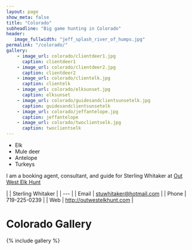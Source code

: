 ```yaml
---
layout: page
show_meta: false
title: "Colorado"
subheadline: "Big game hunting in Colorado"
header:
   image_fullwidth: "jeff_splash_river_of_humps.jpg"
permalink: "/colorado/"
gallery:
    - image_url: colorado/clientdeer1.jpg
      caption: clientdeer1
    - image_url: colorado/clientdeer2.jpg
      caption: clientdeer2
    - image_url: colorado/clientelk.jpg
      caption: clientelk
    - image_url: colorado/elksunset.jpg
      caption: elksunset
    - image_url: colorado/guidesandclientsunsetelk.jpg
      caption: guidesandclientsunsetelk
    - image_url: colorado/jeffantelope.jpg
      caption: jeffantelope
    - image_url: colorado/twoclientselk.jpg
      caption: twoclientselk
---
```

- Elk
- Mule deer
- Antelope
- Turkeys

I am a booking agent, consultant, and guide for Sterling Whitaker at [Out West Elk Hunt](http://outwestelkhunt.com)

| | Sterling Whitaker |
| --- |
| Email | <stuwhitaker@hotmail.com> |
| Phone | 719-225-0239 |
| Web   | <http://outwestelkhunt.com> |

# Colorado Gallery

{% include gallery %}
